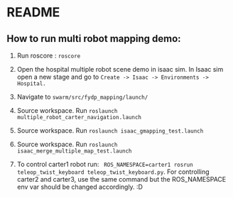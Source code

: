 # README

## How to run multi robot mapping demo:

1. Run roscore : `roscore`

2. Open the hospital multiple robot scene demo in isaac sim. In Isaac sim open a new stage and go to `Create -> Isaac -> Environments -> Hospital.`

3. Navigate to `swarm/src/fydp_mapping/launch/`
4. Source workspace. Run `roslaunch multiple_robot_carter_navigation.launch`

5. Source workspace. Run `roslaunch isaac_gmapping_test.launch`
6. Source workspace. Run `roslaunch isaac_merge_multiple_map_test.launch`

7. To control carter1 robot run: ` ROS_NAMESPACE=carter1 rosrun teleop_twist_keyboard teleop_twist_keyboard.py`. For controlling carter2 and carter3, use the same command but the ROS_NAMESPACE env var should be changed accordingly. :D
